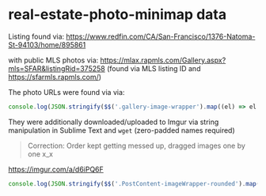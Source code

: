 # real-estate-photo-minimap data
Listing found via: <https://www.redfin.com/CA/San-Francisco/1376-Natoma-St-94103/home/895861>

with public MLS photos via: <https://mlax.rapmls.com/Gallery.aspx?mls=SFAR&listingRid=375258> (found via MLS listing ID and <https://sfarmls.rapmls.com/>)

The photo URLs were found via via:

```js
console.log(JSON.stringify($$('.gallery-image-wrapper').map((el) => el.dataset.path), null, 2));
```

They were additionally downloaded/uploaded to Imgur via string manipulation in Sublime Text and `wget` (zero-padded names required)

> Correction: Order kept getting messed up, dragged images one by one x_x

<https://imgur.com/a/d6iPQ6F>

```js
console.log(JSON.stringify($$('.PostContent-imageWrapper-rounded').map((el) => el.querySelector('img').src), null, 2))
```
